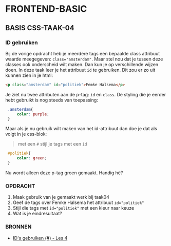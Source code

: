 # FRONTEND-BASIC

## BASIS CSS-TAAK-04

### ID gebruiken

Bij de vorige opdracht heb je meerdere tags een bepaalde class attribuut waarde meegegeven: `class="amsterdam"`. Maar stel nou dat je tussen deze classes ook onderscheid wilt maken. Dan kun je op verschillende wijzen doen. In deze taak leer je het attribuut `id` te gebruiken. Dit zou er zo uit kunnen zien in je html:

```html
<p class="amsterdam" id="politiek">Femke Halsema</p>
```

Je ziet nu twee attributen aan de p-tag: `id` en `class`. De styling die je eerder hebt gebruikt is nog steeds van toepassing:

```css
 .amsterdam{
     color: purple;
 }
```

Maar als je nu gebruik wilt maken van het id-attribuut dan doe je dat als volgt in je css-blok:

> met een `#` stijl je tags met een `id`

```css
 #politiek{
     color: green;
 }
```
Nu wordt alleen deze p-tag groen gemaakt. Handig hè?


### OPDRACHT

1. Maak gebruik van je gemaakt werk bij taak04
2. Geef de tags over Femke Halsema het attribuut `id="politiek"`
3. Stijl die tags met `id="politiek"` met een kleur naar keuze
4. Wat is je eindresultaat?

### BRONNEN

- [ID's gebruiken (#) - Les 4](https://www.youtube.com/watch?v=ryI9-j0OFXw)


<!--- ------------ DIT COMMENTAAR LATEN STAAN AUB ------------
------------------ ------------------------------ ------------
------------------ eagle ref:23994398
------------------ ------------------------------ ------------
------------------ DIT COMMENTAAR LATEN STAAN AUB -------- -->